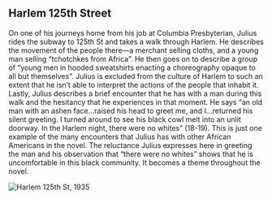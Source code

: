 ## Harlem 125th Street
On one of his journeys home from his job at Columbia Presbyterian, Julius rides the subway to 125th St and takes a walk through Harlem. He describes the movement of the people there—a merchant selling cloths, and a young man selling “tchotchkes from Africa”. He then goes on to describe a group of “young men in hooded sweatshirts enacting a choreography opaque to all but themselves”. Julius is excluded from the culture of Harlem to such an extent that he isn’t able to interpret the actions of the people that inhabit it. Lastly, Julius describes a brief encounter that he has with a man during this walk and the hesitancy that he experiences in that moment. He says “an old man with an ashen face…raised his head to greet me, and I…returned his silent greeting. I turned around to see his black cowl melt into an unlit doorway. In the Harlem night, there were no whites” (18-19). This is just one example of the many encounters that Julius has with other African Americans in the novel. The reluctance Julius expresses here in greeting the man and his observation that “there were no whites” shows that he is uncomfortable in this black community. It becomes a theme throughout the novel.

![Harlem 125th St, 1935](https://imgur.com/a/XNOJo)
